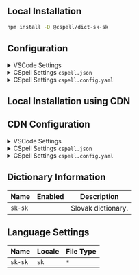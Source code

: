 ## Local Installation

```sh
npm install -D @cspell/dict-sk-sk
```

## Configuration

<details>
<summary>VSCode Settings</summary>

Add the following to your VSCode settings:

**`.vscode/settings.json`**

```jsonc
{
  "cSpell.import": ["@cspell/dict-sk-sk/cspell-ext.json"],
  "cSpell.language": "sk",
}
```

</details>

<details>
<summary>CSpell Settings <code>cspell.json</code></summary>

**`cspell.json`**

```jsonc
{
  "import": ["@cspell/dict-sk-sk/cspell-ext.json"],
  "language": "sk",
}
```

</details>

<details>
<summary>CSpell Settings <code>cspell.config.yaml</code></summary>

**`cspell.config.yaml`**

```yaml
import:
  - '@cspell/dict-sk-sk/cspell-ext.json'
language: sk
```

</details>

## Local Installation using CDN

## CDN Configuration

<details>
<summary>VSCode Settings</summary>

Add the following to your VSCode settings:

**`.vscode/settings.json`**

```jsonc
{
  "cSpell.import": ["https://cdn.jsdelivr.net/npm/@cspell/dict-sk-sk/cspell-ext.json"],
  "cSpell.language": "sk",
}
```

</details>

<details>
<summary>CSpell Settings <code>cspell.json</code></summary>

**`cspell.json`**

```jsonc
{
  "import": ["https://cdn.jsdelivr.net/npm/@cspell/dict-sk-sk/cspell-ext.json"],
  "language": "sk",
}
```

</details>

<details>
<summary>CSpell Settings <code>cspell.config.yaml</code></summary>

**`cspell.config.yaml`**

```yaml
import:
  - https://cdn.jsdelivr.net/npm/@cspell/dict-sk-sk/cspell-ext.json
language: sk
```

</details>

## Dictionary Information

| Name    | Enabled | Description        |
| ------- | ------- | ------------------ |
| `sk-sk` |         | Slovak dictionary. |

## Language Settings

| Name    | Locale | File Type |
| ------- | ------ | --------- |
| `sk-sk` | `sk`   | `*`       |
